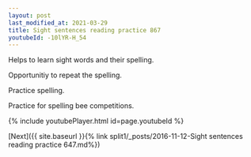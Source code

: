 ```yaml
---
layout: post
last_modified_at: 2021-03-29
title: Sight sentences reading practice 867
youtubeId: -10lYR-H_54
---
```

 
 
Helps to learn sight words and their spelling.

Opportunitiy to repeat the spelling. 

Practice spelling. 
 
Practice for spelling bee competitions. 
 
{% include youtubePlayer.html id=page.youtubeId %}
 
 

[Next]({{ site.baseurl }}{% link  split1/_posts/2016-11-12-Sight sentences reading practice 647.md%})
 

